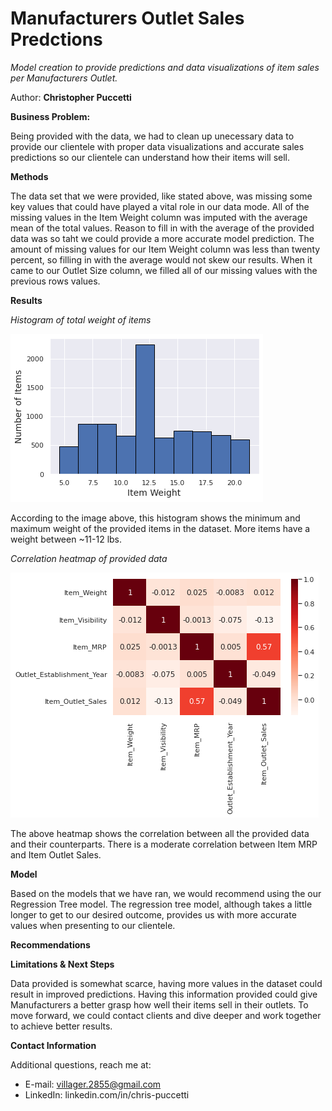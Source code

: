 # Manufacturers Outlet Sales Predctions

*Model creation to provide predictions and data visualizations of item sales per Manufacturers Outlet.*

Author: **Christopher Puccetti**

**Business Problem:**

Being provided with the data, we had to clean up unecessary data to provide our clientele with proper data visualizations and accurate sales predictions so our clientele can understand how their items will sell.

**Methods**

The data set that we were provided, like stated above, was missing some key values that could have played a vital role in our data mode. All of the missing values in the Item Weight column was imputed with the average mean of the total values. Reason to fill in with the average of the provided data was so taht we could provide a more accurate model prediction. The amount of missing values for our Item Weight column was less than twenty percent, so filling in with the average would not skew our results. When it came to our Outlet Size column, we filled all of our missing values with the previous rows values.

**Results**

*Histogram of total weight of items*

![](histogram.png)

According to the image above, this histogram shows the minimum and maximum weight of the provided items in the dataset. More items have a weight between ~11-12 lbs.


*Correlation heatmap of provided data*

![](heatmap.png)

The above heatmap shows the correlation between all the provided data and their counterparts. There is a moderate correlation between Item MRP and Item Outlet Sales.

**Model**

Based on the models that we have ran, we would recommend using the our Regression Tree model. The regression tree model, although takes a little longer to get to our desired outcome, provides us with more accurate values when presenting to our clientele.

**Recommendations**



**Limitations & Next Steps**

Data provided is somewhat scarce, having more values in the dataset could result in improved predictions. Having this information provided could give Manufacturers a better grasp how well their items sell in their outlets. To move forward, we could contact clients and dive deeper and work together to achieve better results. 

**Contact Information**

Additional questions, reach me at:
* E-mail: villager.2855@gmail.com
* LinkedIn: linkedin.com/in/chris-puccetti


